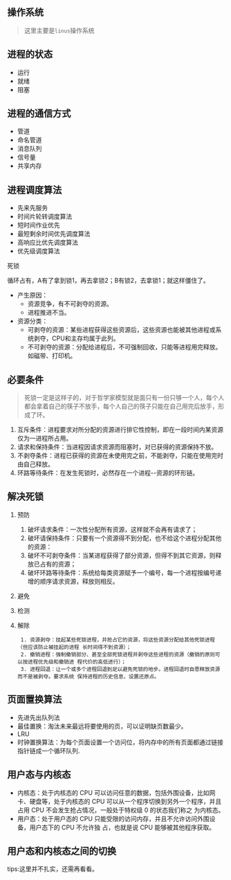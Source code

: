 ## 操作系统

> 这里主要是`linus`操作系统

## 进程的状态

- 运行
- 就绪
- 阻塞

## 进程的通信方式

- 管道
- 命名管道
- 消息队列
- 信号量
- 共享内存

## 进程调度算法

- 先来先服务
- 时间片轮转调度算法
- 短时间作业优先
- 最短剩余时间优先调度算法
- 高响应比优先调度算法
- 优先级调度算法

死锁

循环占有，A有了拿到锁1，再去拿锁2；B有锁2，去拿锁1；就这样僵住了。

- 产生原因：
  - 资源竞争，有不可剥夺的资源。
  - 进程推进不当。
- 资源分类：
  - 可剥夺的资源：某些进程获得这些资源后，这些资源也能被其他进程或系统剥夺，CPU和主存均属于此列。
  - 不可剥夺的资源：分配给进程后，不可强制回收，只能等进程用完释放。如磁带、打印机。

## 必要条件

> 死锁一定是这样子的，对于哲学家模型就是面只有一份只够一个人，每个人都会拿着自己的筷子不放手，每个人自己的筷子只能在自己用完后放手，形成了环。

1. 互斥条件：进程要求对所分配的资源进⾏排它性控制，即在⼀段时间内某资源仅为⼀进程所占⽤。
2. 请求和保持条件：当进程因请求资源⽽阻塞时，对已获得的资源保持不放。 
3. 不剥夺条件：进程已获得的资源在未使⽤完之前，不能剥夺，只能在使⽤完时由⾃⼰释放。 
4. 环路等待条件：在发⽣死锁时，必然存在⼀个进程--资源的环形链。

## 解决死锁

1. 预防
   1. 破坏请求条件：⼀次性分配所有资源，这样就不会再有请求了；
   2. 破坏请保持条件：只要有⼀个资源得不到分配，也不给这个进程分配其他的资源： 
   3. 破坏不可剥夺条件：当某进程获得了部分资源，但得不到其它资源，则释放已占有的资源； 
   4. 破坏环路等待条件：系统给每类资源赋予⼀个编号，每⼀个进程按编号递增的顺序请求资源，释放则相反。
2. 避免
3. 检测
4. 解除

		1. 资源剥夺：挂起某些死锁进程，并抢占它的资源，将这些资源分配给其他死锁进程（但应该防⽌被挂起的进程 ⻓时间得不到资源）； 
		2. 撤销进程：强制撤销部分、甚⾄全部死锁进程并剥夺这些进程的资源（撤销的原则可以按进程优先级和撤销进 程代价的⾼低进⾏）； 
		3. 进程回退：让⼀个或多个进程回退到⾜以避免死锁的地步。进程回退时⾃愿释放资源⽽不是被剥夺。要求系统 保持进程的历史信息，设置还原点。

## 页面置换算法

- 先进先出队列法
- 最佳置换：淘汰未来最远将要使用的页，可以证明缺页数最少。
- LRU
- 时钟置换算法：为每个页面设置一个访问位，将内存中的所有页面都通过链接指针链成一个循环队列.

## 用户态与内核态

- 内核态：处于内核态的 CPU 可以访问任意的数据，包括外围设备，⽐如⽹卡、硬盘等，处于内核态的 CPU 可以从⼀个程序切换到另外⼀个程序，并且占⽤ CPU 不会发⽣抢占情况，⼀般处于特权级 0 的状态我们称之 为内核态。
- 用户态：处于⽤户态的 CPU 只能受限的访问内存，并且不允许访问外围设备，⽤户态下的 CPU 不允许独 占，也就是说 CPU 能够被其他程序获取。

## 用户态和内核态之间的切换

tips:这里并不扎实，还需再看看。